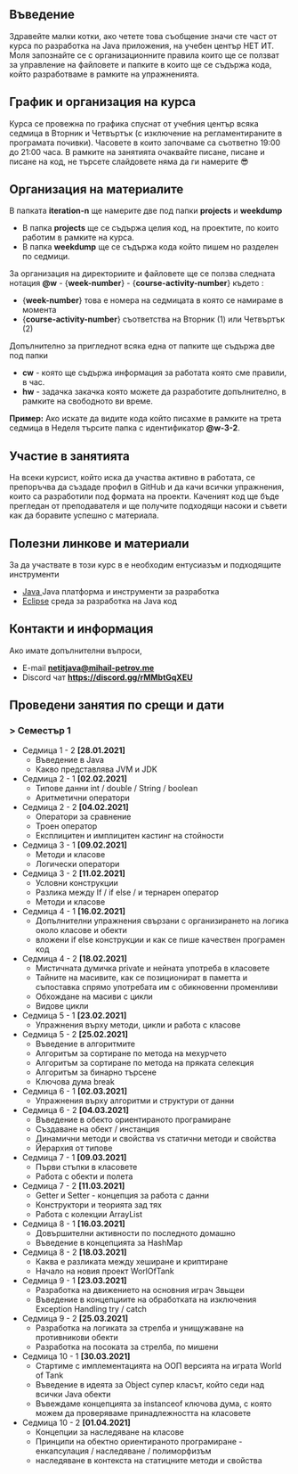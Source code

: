 ## Въведение
Здравейте малки котки, ако четете това съобщение значи сте част от курса по разработка на Java приложения, на учебен център НЕТ ИТ. Моля запознайте се с организационните правила които ще се ползват за управление на файловете и папките в които ще се съдържа кода, който разработваме в рамките на упражненията. 
## График и организация на курса
Курса се провежна по графика спуснат от учебния център всяка седмица в Вторник и Четвъртък (с изключение на регламентираните в програмата почивки). Часовете в които започваме са съответно 19:00 до 21:00 часа. В рамките на занятията очаквайте писане, писане и писане на код, не търсете слайдовете няма да ги намерите 😎
## Организация на материалите
В папката **iteration-n** ще намерите две под папки **projects** и **weekdump** 
- В папка **projects** ще се съдържа целия код, на проектите, по които работим в рамките на курса. 
- В папка **weekdump** ще се съдържа кода който пишем но разделен по седмици. 

За организация на директориите и файловете ще се ползва следната нотация
**@w** - {**week-number**} - {**course-activity-number**} където :
- {**week-number**} това е номера на седмицата в която се намираме в момента
- {**course-activity-number**} съответства на Вторник (1) или Четвъртък (2)

Допълнително за пригледнот всяка една от папките ще съдържа две под папки
- **cw** - която ще съдържа информация за работата която сме правили, в час.
- **hw** - задачка закачка която можете да разработите допълнително, в рамките на свободното ви време.

**Пример:** 
Ако искате да видите кода който писахме в рамките на трета седмица в Неделя търсите папка с идентификатор **@w-3-2**. 

## Участие в занятията
На всеки курсист, който иска да участва активно в работата, се препоръчва да създаде профил в GitHub и да качи всички упражнения, които са разработили под формата на проекти. Каченият код ще бъде прегледан от преподавателя и ще получите подходящи насоки и съвети как да боравите успешно с материала.

## Полезни линкове и материали
За да участвате в този курс в е необходим ентусиазъм и подходящите инструменти 
- [Java ](https://www.oracle.com/java/technologies/javase-downloads.html)  Java платформа и инструменти за разработка
- [Eclipse](https://www.eclipse.org/)                среда за разработка на Java код

## Контакти и информация 
Ако имате допълнителни въпроси, 
- E-mail  **netitjava@mihail-petrov.me**
- Discord чат **https://discord.gg/rMMbtGqXEU**

## Проведени занятия по срещи и дати

### > Семестър 1

- Седмица 1 - 2 **[28.01.2021]**
  - Въведение в Java
  - Какво представлява JVM и JDK 
- Седмица 2 - 1 **[02.02.2021]**
  - Типове данни int / double / String / boolean
  - Аритметични оператори
- Седмица 2 - 2 **[04.02.2021]**
  - Оператори за сравнение 
  - Троен оператор
  - Експлицитен и имплицитен кастинг на стойности
- Седмица 3 - 1 **[09.02.2021]**
  - Методи и класове
  - Логически оператори
- Седмица 3 - 2 **[11.02.2021]**
  - Условни конструкции
  - Разлика между If / if else / и тернарен оператор
  - Методи и класове
- Седмица 4 - 1 **[16.02.2021]**
  - Допълнителни упражнения свързани с организирането на логика около класове и обекти
  - вложени if else конструкции и как се пише качествен програмен код
- Седмица 4 - 2 **[18.02.2021]**
  - Мистичната думичка private и нейната употреба в класовете
  - Тайните на масивите, как се позиционират в паметта и съпоставка спрямо употребата им с обикновенни променливи
  - Обхождане на масиви с цикли
  - Видове цикли
- Седмица 5 - 1 **[23.02.2021]**
  - Упражнения върху методи, цикли и работа с класове
- Седмица 5 - 2 **[25.02.2021]**
  - Въведение в алгоритмите
  - Алгоритъм за сортиране по метода на мехурчето
  - Алгоритъм за сортиране по метода на пряката селекция
  - Алгоритъм за бинарно търсене
  - Ключова дума break
- Седмица 6 - 1 **[02.03.2021]**
  - Упражнения върху алгоритми и структури от данни
- Седмица 6 - 2 **[04.03.2021]**
  - Въведение в обекто ориентираното програмиране
  - Създаване на обект / инстанция
  - Динамични методи и свойства vs статични методи и свойства
  - Йерархия от типове
- Седмица 7 - 1 **[09.03.2021]**
  - Първи стъпки в класовете
  - Работа с обекти и полета
- Седмица 7 - 2 **[11.03.2021]**
  - Getter и Setter - концепция за работа с данни
  - Конструктори и теорията зад тях
  - Работа с колекции ArrayList
- Седмица 8 - 1 **[16.03.2021]**
  - Довършителни активности по последното домашно
  - Въведение в концепцията за HashMap
- Седмица 8 - 2 **[18.03.2021]**
  - Каква е разликата между хеширане и криптиране
  - Начало на новия проект WorlOfTank
- Седмица 9 - 1 **[23.03.2021]**
  - Разработка на движението на основния играч Звьщеи
  - Въведение в концепциите на обработката на изключения Exception Handling try / catch
- Седмица 9 - 2 **[25.03.2021]**
  - Разработка на логиката за стрелба и унищужаване на противникови обекти
  - Разработка на посоката за стрелба, по мишени
- Седмица 10 - 1 **[30.03.2021]**
  - Стартиме с имплементацията на ООП версията на играта World of Tank
  - Въведение в идеята за Object супер класът, който седи над всички Java обекти
  - Въвеждаме концепцията за instanceof ключова дума, с която можем да проверяваме принадлежността на класовете
- Седмица 10 - 2 **[01.04.2021]**
  - Концепции за наследяване на класове
  - Принципи на обектно ориентираното програмиране - енкапсулация / наследяване / полиморфизъм
  - наследяване в контекста на статицните методи и свойства